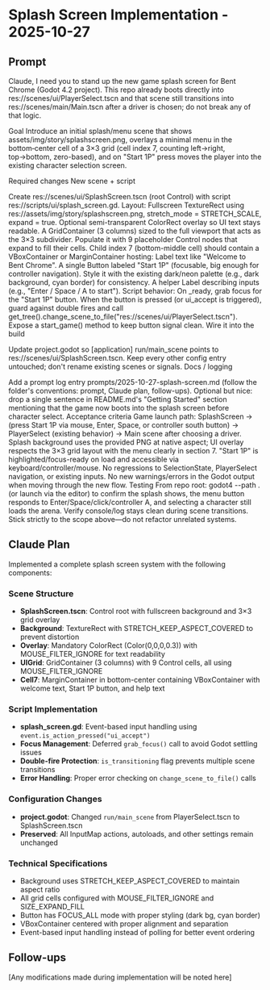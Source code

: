 # Splash Screen Implementation - 2025-10-27

## Prompt

Claude, I need you to stand up the new game splash screen for Bent Chrome (Godot 4.2 project). This repo already boots directly into res://scenes/ui/PlayerSelect.tscn and that scene still transitions into res://scenes/main/Main.tscn after a driver is chosen; do not break any of that logic.

Goal
Introduce an initial splash/menu scene that shows assets/img/story/splashscreen.png, overlays a minimal menu in the bottom‑center cell of a 3×3 grid (cell index 7, counting left→right, top→bottom, zero-based), and on "Start 1P" press moves the player into the existing character selection screen.

Required changes
New scene + script

Create res://scenes/ui/SplashScreen.tscn (root Control) with script res://scripts/ui/splash_screen.gd.
Layout:
Fullscreen TextureRect using res://assets/img/story/splashscreen.png, stretch_mode = STRETCH_SCALE, expand = true.
Optional semi-transparent ColorRect overlay so UI text stays readable.
A GridContainer (3 columns) sized to the full viewport that acts as the 3×3 subdivider. Populate it with 9 placeholder Control nodes that expand to fill their cells.
Child index 7 (bottom-middle cell) should contain a VBoxContainer or MarginContainer hosting:
Label text like "Welcome to Bent Chrome".
A single Button labeled "Start 1P" (focusable, big enough for controller navigation). Style it with the existing dark/neon palette (e.g., dark background, cyan border) for consistency.
A helper Label describing inputs (e.g., "Enter / Space / A to start").
Script behavior:
On _ready, grab focus for the "Start 1P" button.
When the button is pressed (or ui_accept is triggered), guard against double fires and call get_tree().change_scene_to_file("res://scenes/ui/PlayerSelect.tscn").
Expose a start_game() method to keep button signal clean.
Wire it into the build

Update project.godot so [application] run/main_scene points to res://scenes/ui/SplashScreen.tscn.
Keep every other config entry untouched; don't rename existing scenes or signals.
Docs / logging

Add a prompt log entry prompts/2025-10-27-splash-screen.md (follow the folder's conventions: prompt, Claude plan, follow-ups).
Optional but nice: drop a single sentence in README.md's "Getting Started" section mentioning that the game now boots into the splash screen before character select.
Acceptance criteria
Game launch path: SplashScreen → (press Start 1P via mouse, Enter, Space, or controller south button) → PlayerSelect (existing behavior) → Main scene after choosing a driver.
Splash background uses the provided PNG at native aspect; UI overlay respects the 3×3 grid layout with the menu clearly in section 7.
"Start 1P" is highlighted/focus-ready on load and accessible via keyboard/controller/mouse.
No regressions to SelectionState, PlayerSelect navigation, or existing inputs.
No new warnings/errors in the Godot output when moving through the new flow.
Testing
From repo root: godot4 --path . (or launch via the editor) to confirm the splash shows, the menu button responds to Enter/Space/click/controller A, and selecting a character still loads the arena.
Verify console/log stays clean during scene transitions.
Stick strictly to the scope above—do not refactor unrelated systems.

## Claude Plan

Implemented a complete splash screen system with the following components:

### Scene Structure
- **SplashScreen.tscn**: Control root with fullscreen background and 3×3 grid overlay
- **Background**: TextureRect with STRETCH_KEEP_ASPECT_COVERED to prevent distortion
- **Overlay**: Mandatory ColorRect (Color(0,0,0,0.3)) with MOUSE_FILTER_IGNORE for text readability
- **UIGrid**: GridContainer (3 columns) with 9 Control cells, all using MOUSE_FILTER_IGNORE
- **Cell7**: MarginContainer in bottom-center containing VBoxContainer with welcome text, Start 1P button, and help text

### Script Implementation
- **splash_screen.gd**: Event-based input handling using `event.is_action_pressed("ui_accept")`
- **Focus Management**: Deferred `grab_focus()` call to avoid Godot settling issues
- **Double-fire Protection**: `is_transitioning` flag prevents multiple scene transitions
- **Error Handling**: Proper error checking on `change_scene_to_file()` calls

### Configuration Changes
- **project.godot**: Changed `run/main_scene` from PlayerSelect.tscn to SplashScreen.tscn
- **Preserved**: All InputMap actions, autoloads, and other settings remain unchanged

### Technical Specifications
- Background uses STRETCH_KEEP_ASPECT_COVERED to maintain aspect ratio
- All grid cells configured with MOUSE_FILTER_IGNORE and SIZE_EXPAND_FILL
- Button has FOCUS_ALL mode with proper styling (dark bg, cyan border)
- VBoxContainer centered with proper alignment and separation
- Event-based input handling instead of polling for better event ordering

## Follow-ups

[Any modifications made during implementation will be noted here]